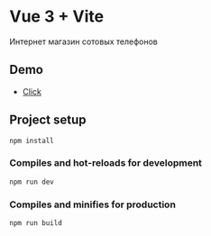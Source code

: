 # Vue 3 + Vite

Интернет магазин сотовых телефонов

## Demo

- [Click](https://store-phone77.netlify.app/)

## Project setup
```
npm install
```

### Compiles and hot-reloads for development
```
npm run dev
```

### Compiles and minifies for production
```
npm run build
```
